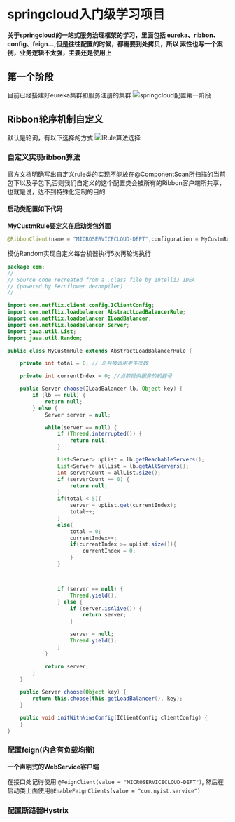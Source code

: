 # springcloud入门级学习项目
**关于springcloud的一站式服务治理框架的学习，里面包括 eureka、ribbon、config、feign...,但是往往配置的时候，都需要到处拷贝，所以
  索性也写一个案例，业务逻辑不太强，主要还是使用上**
## 第一个阶段
目前已经搭建好eureka集群和服务注册的集群
![springcloud配置第一阶段](http://qiniuyun.lmxljc.xyz/spring1.png "springcloud配置第一阶段")

## Ribbon轮序机制自定义
默认是轮询，有以下选择的方式
![IRule算法选择](http://qiniuyun.lmxljc.xyz/IRule%E6%9C%BA%E5%88%B6.png "IRule算法选择")
### 自定义实现ribbon算法
官方文档明确写出自定义rule类的实现不能放在@ComponentScan所扫描的当前包下以及子包下,否则我们自定义的这个配置类会被所有的Ribbon客户端所共享，也就是说，达不到特殊化定制的目的
#### 启动类配置如下代码
**MyCustmRule要定义在启动类包外面**
```java
@RibbonClient(name = "MICROSERVICECLOUD-DEPT",configuration = MyCustmRule.class)
```
模仿Random实现自定义每台机器执行5次再轮询执行
```java
package com;
//
// Source code recreated from a .class file by IntelliJ IDEA
// (powered by Fernflower decompiler)
//

import com.netflix.client.config.IClientConfig;
import com.netflix.loadbalancer.AbstractLoadBalancerRule;
import com.netflix.loadbalancer.ILoadBalancer;
import com.netflix.loadbalancer.Server;
import java.util.List;
import java.util.Random;

public class MyCustmRule extends AbstractLoadBalancerRule {

    private int total = 0; // 总共被调用更多次数

    private int currentIndex = 0; //当前提供服务的机器号

    public Server choose(ILoadBalancer lb, Object key) {
        if (lb == null) {
            return null;
        } else {
            Server server = null;

            while(server == null) {
                if (Thread.interrupted()) {
                    return null;
                }

                List<Server> upList = lb.getReachableServers();
                List<Server> allList = lb.getAllServers();
                int serverCount = allList.size();
                if (serverCount == 0) {
                    return null;
                }
                if(total < 5){
                    server = upList.get(currentIndex);
                    total++;
                }
                else{
                    total = 0;
                    currentIndex++;
                    if(currentIndex >= upList.size()){
                        currentIndex = 0;
                    }
                }



                if (server == null) {
                    Thread.yield();
                } else {
                    if (server.isAlive()) {
                        return server;
                    }

                    server = null;
                    Thread.yield();
                }
            }

            return server;
        }
    }

    public Server choose(Object key) {
        return this.choose(this.getLoadBalancer(), key);
    }

    public void initWithNiwsConfig(IClientConfig clientConfig) {
    }
}

```

### 配置feign(内含有负载均衡)
**一个声明式的WebService客户端**

在接口处记得使用 `@FeignClient(value = "MICROSERVICECLOUD-DEPT")`,
然后在启动类上面使用`@EnableFeignClients(value = "com.nyist.service")`

### 配置断路器Hystrix
